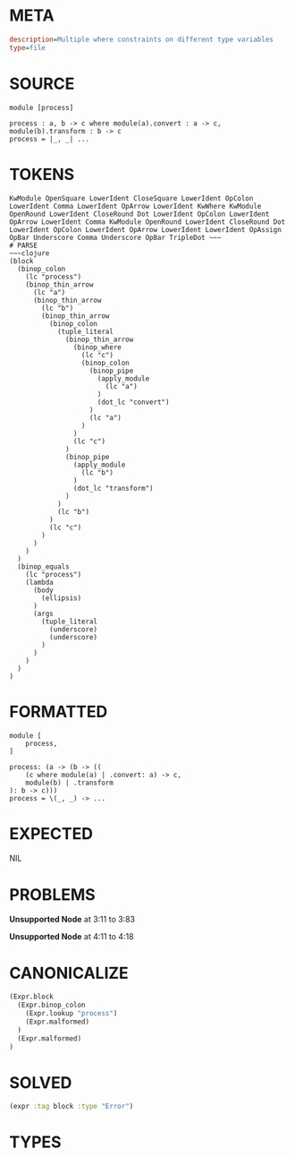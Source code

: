 # META
~~~ini
description=Multiple where constraints on different type variables
type=file
~~~
# SOURCE
~~~roc
module [process]

process : a, b -> c where module(a).convert : a -> c, module(b).transform : b -> c
process = |_, _| ...
~~~
# TOKENS
~~~text
KwModule OpenSquare LowerIdent CloseSquare LowerIdent OpColon LowerIdent Comma LowerIdent OpArrow LowerIdent KwWhere KwModule OpenRound LowerIdent CloseRound Dot LowerIdent OpColon LowerIdent OpArrow LowerIdent Comma KwModule OpenRound LowerIdent CloseRound Dot LowerIdent OpColon LowerIdent OpArrow LowerIdent LowerIdent OpAssign OpBar Underscore Comma Underscore OpBar TripleDot ~~~
# PARSE
~~~clojure
(block
  (binop_colon
    (lc "process")
    (binop_thin_arrow
      (lc "a")
      (binop_thin_arrow
        (lc "b")
        (binop_thin_arrow
          (binop_colon
            (tuple_literal
              (binop_thin_arrow
                (binop_where
                  (lc "c")
                  (binop_colon
                    (binop_pipe
                      (apply_module
                        (lc "a")
                      )
                      (dot_lc "convert")
                    )
                    (lc "a")
                  )
                )
                (lc "c")
              )
              (binop_pipe
                (apply_module
                  (lc "b")
                )
                (dot_lc "transform")
              )
            )
            (lc "b")
          )
          (lc "c")
        )
      )
    )
  )
  (binop_equals
    (lc "process")
    (lambda
      (body
        (ellipsis)
      )
      (args
        (tuple_literal
          (underscore)
          (underscore)
        )
      )
    )
  )
)
~~~
# FORMATTED
~~~roc
module [
	process,
]

process: (a -> (b -> ((
	(c where module(a) | .convert: a) -> c,
	module(b) | .transform
): b -> c)))
process = \(_, _) -> ...
~~~
# EXPECTED
NIL
# PROBLEMS
**Unsupported Node**
at 3:11 to 3:83

**Unsupported Node**
at 4:11 to 4:18

# CANONICALIZE
~~~clojure
(Expr.block
  (Expr.binop_colon
    (Expr.lookup "process")
    (Expr.malformed)
  )
  (Expr.malformed)
)
~~~
# SOLVED
~~~clojure
(expr :tag block :type "Error")
~~~
# TYPES
~~~roc
~~~
